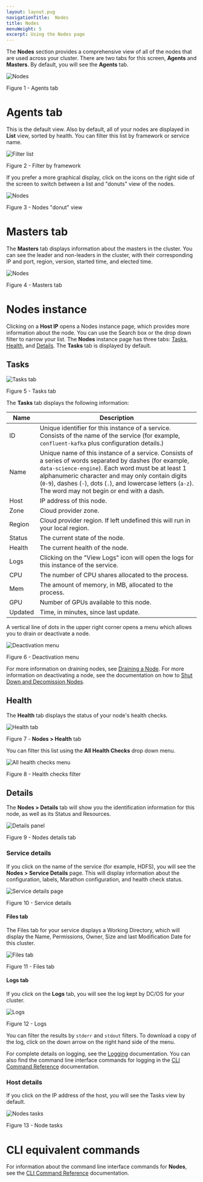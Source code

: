 ```yaml
---
layout: layout.pug
navigationTitle:  Nodes
title: Nodes
menuWeight: 5
excerpt: Using the Nodes page
---
```


The **Nodes** section provides a comprehensive view of all of the nodes that are used across your cluster. There are two tabs for this screen, **Agents** and **Masters**. By default, you will see the **Agents** tab.

![Nodes](/mesosphere/dcos/2.0/img/nodes-ee-dcos-1-12.png)

Figure 1 - Agents tab

# Agents tab
This is the default view. Also by default, all of your nodes are displayed in **List** view, sorted by health. You can filter this list by framework or service name.

![Filter list](/mesosphere/dcos/2.0/img/GUI-Nodes-Framework-Filter-Menu.png)

Figure 2 - Filter by framework

If you prefer a more graphical display, click on the icons on the right side of the screen to switch between a list and "donuts" view of the nodes.

![Nodes](/mesosphere/dcos/2.0/img/nodes-donuts-ee-dcos-1-12.png)

Figure 3 - Nodes "donut" view

# Masters tab

The **Masters** tab displays information about the masters in the cluster. You can see the leader and non-leaders in the cluster, with their corresponding IP and port, region, version, started time, and elected time.

![Nodes](/mesosphere/dcos/2.0/img/nodes-masters-ee-dcos-1-12.png)

Figure 4 - Masters tab


# Nodes instance

Clicking on a **Host IP** opens a Nodes instance page, which provides more information about the node. You can use the Search box or the drop down filter to narrow your list. The **Nodes** instance page has three tabs: [Tasks](#tasks), [Health](#health), and [Details](#details). The **Tasks** tab is displayed by default.

## Tasks

![Tasks tab](/mesosphere/dcos/2.0/img/GUI-Nodes-Tasks-Tab.png)

Figure 5 - Tasks tab

The **Tasks** tab displays the following information:


| Name | Description |
|----------|-----------|
| ID | Unique identifier for this instance of a service. Consists of the name of the service (for example, `confluent-kafka` plus configuration details.)  |
| Name |  Unique name of this instance of a service. Consists of a series of words separated by dashes (for example, `data-science-engine`). Each word must be at least 1 alphanumeric character and may only contain digits (`0-9`), dashes (`-`), dots (`.`), and lowercase letters (`a-z`). The word may not begin or end with a dash.     |
| Host |  IP address of this node.     |
| Zone |   Cloud provider zone.    |
| Region | Cloud provider region. If left undefined this will run in your local region. |
| Status |  The current state of the node.     |
| Health | The current health of the node.      |
| Logs | Clicking on the "View Logs" icon will open the logs for this instance of the service.  |
| CPU |  The number of CPU shares allocated to the process.     |
| Mem |  The amount of memory, in MB, allocated to the process.    |
| GPU |   Number of GPUs available to this node.    |
| Updated | Time, in minutes, since last update. |

A vertical line of dots in the upper right corner opens a menu which allows you to drain or deactivate a node. 

![Deactivation menu](/mesosphere/dcos/2.0/img/GUI-Nodes-Drain-Menu.png)

Figure 6 - Deactivation menu

For more information on draining nodes, see [Draining a Node](/mesosphere/dcos/2.0/administering-clusters/draining-a-node/). For more information on deactivating a node, see the documentation on how to [Shut Down and Decomission Nodes](/mesosphere/dcos/2.0/administering-clusters/delete-node/).

## Health

The **Health** tab displays the status of your node's health checks.

![Health tab](/mesosphere/dcos/2.0/img/GUI-Nodes-Health-Tab.png)

Figure 7 - **Nodes > Health** tab

You can filter this list using the **All Health Checks** drop down menu.

![All health checks menu](/mesosphere/dcos/2.0/img/GUI-Nodes-Health-Filter.png)

Figure 8 - Health checks filter

## Details

The **Nodes > Details** tab will show you the identification information for this node, as well as its Status and Resources.

![Details panel](/mesosphere/dcos/2.0/img/GUI-Nodes-Details-Tab.png)

Figure 9 - Nodes details tab

### Service details

If you click on the name of the service (for example, HDFS), you will see the **Nodes > Service Details** page. This will display information about the configuration, labels, Marathon configuration, and health check status.

![Service details page](/mesosphere/dcos/2.0/img/GUI-Nodes-Services-Details.png)
 
Figure 10 - Service details

#### Files tab

The Files tab for your service displays a Working Directory, which will display the Name, Permissions, Owner, Size and last Modification Date for this cluster.

![Files tab](/mesosphere/dcos/2.0/img/GUI-Nodes-Services-Files.png)

Figure 11 - Files tab

#### Logs tab

If you click on the **Logs** tab, you will see the log kept by DC/OS for your cluster. 

![Logs](/mesosphere/dcos/2.0/img/GUI-Nodes-Services-Logs.png)

Figure 12 - Logs

You can filter the results by `stderr` and `stdout` filters. To download a copy of the log, click on the down arrow on the right hand side of the menu.

For complete details on logging, see the [Logging](/mesosphere/dcos/2.0/monitoring/logging/) documentation. You can also find the command line interface commands for logging in the [CLI Command Reference](/mesosphere/dcos/2.0/cli/command-reference/dcos-node/dcos-node-log/) documentation.

### Host details

If you click on the IP address of the host, you will see the Tasks view by default.

![Nodes tasks](/mesosphere/dcos/2.0/img/GUI-Nodes-Tasks-Tab.png)

Figure 13 - Node tasks


# CLI equivalent commands

For information about the command line interface commands for **Nodes**, see the [CLI Command Reference](/mesosphere/dcos/2.0/cli/command-reference/dcos-node/) documentation.
